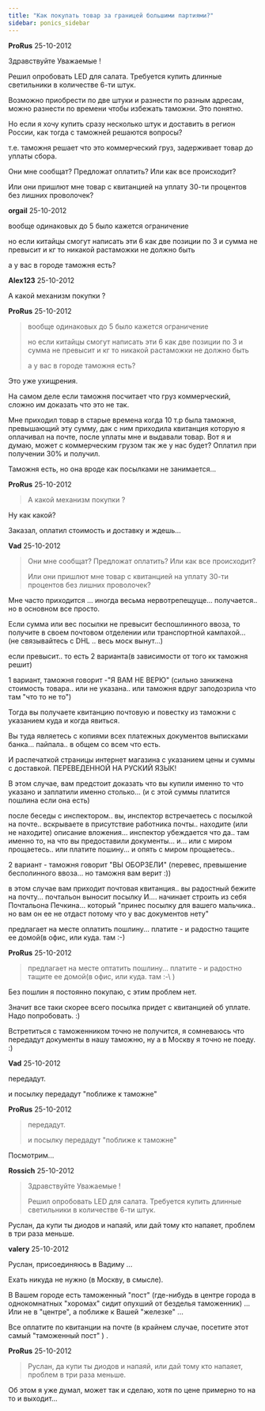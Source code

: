 ```yaml
---
title: "Как покупать товар за границей большими партиями?"
sidebar: ponics_sidebar
---
```


**ProRus** 25-10-2012

Здравствуйте Уважаемые !

Решил опробовать LED для салата. Требуется купить длинные светильники в количестве 6-ти штук.

Возможно приобрести по две штуки и разнести по разным адресам, можно разнести по времени чтобы избежать таможни. Это понятно.

Но если я хочу купить сразу несколько штук и доставить в регион России, как тогда с таможней решаются вопросы?

т.е. таможня решает что это коммерческий груз, задерживает товар до уплаты сбора. 

Они мне сообщат? Предложат оплатить? Или как все происходит?

Или они пришлют мне товар с квитанцией на уплату 30-ти процентов без лишних проволочек?


**orgail** 25-10-2012

вообще одинаковых до 5 было кажется ограничение

но если китайцы смогут написать эти 6 как две позиции по 3 и сумма не превысит и кг то никакой растаможки не должно быть

а у вас в городе таможня есть?


**Alex123** 25-10-2012

А какой механизм покупки ?


**ProRus** 25-10-2012

> вообще одинаковых до 5 было кажется ограничение
> 
> но если китайцы смогут написать эти 6 как две позиции по 3 и сумма не превысит и кг то никакой растаможки не должно быть
> 
> а у вас в городе таможня есть?

Это уже ухищрения. 

На самом деле если таможня посчитает что груз коммерческий, сложно им доказать что это не так.

Мне приходил товар в старые времена когда 10 т.р была таможня, превышающий эту сумму, дак с ним приходила квитанция которую я оплачивал на почте, после уплаты мне и выдавали товар. Вот я и думаю, может с коммерческим грузом так же у нас будет? Оплатил при получении 30% и получил.

Таможня есть, но она вроде как посылками не занимается...


**ProRus** 25-10-2012

> А какой механизм покупки ?

Ну как какой?

Заказал, оплатил стоимость и доставку и ждешь...


**Vad** 25-10-2012

> Они мне сообщат? Предложат оплатить? Или как все происходит?
> 
> Или они пришлют мне товар с квитанцией на уплату 30-ти процентов без лишних проволочек?

Мне часто приходится ... иногда весьма нервотрепещуще... получается.. но в основном все просто.

Если сумма или вес посылки не превысит беспошлинного ввоза, то получите в своем почтовом отделении или транспортной кампахой... (не связывайтесь с DHL .. весь моск вынут...) 

если превысит.. то есть 2 варианта(в зависимости от того кк таможня решит)

1 вариант, таможня говорит -"Я ВАМ НЕ ВЕРЮ" (сильно занижена стоимость товара.. или не указана.. или таможня вдруг заподозрила что там "что то не то")

Тогда вы получаете квитанцию почтовую и повестку из таможни с указанием куда и когда явиться.

Вы туда являетесь с копиями всех платежных документов выписками банка... пайпала.. в общем со всем что есть.

И распечаткой страницы интернет магазина с указанием цены и суммы с доставкой. ПЕРЕВЕДЕННОЙ НА РУСКИЙ ЯЗЫК!

В этом случае, вам предстоит доказать что вы купили именно то что указано и заплатили именно столько... (и с этой суммы платится пошлина если она есть)

после беседы с инспектором.. вы, инспектор встречаетесь с посылкой на почте.. вскрываете в присутствие работника почты.. находите (или не находите) описание вложения... инспектор убеждается что да.. там именно то, на что вы предоставили документы... и... или с миром прощаетесь.. или платите пошину... и опять с миром прощаетесь..

2 вариант - таможня говорит "ВЫ ОБОРЗЕЛИ" (перевес, превышение бесполинного ввоза... но таможня вам верит :))

в этом случае вам приходит почтовая квитанция.. вы радостный бежите на почту... почтальон выносит посылку И.... начинает строить из себя Почтальона Печкина... который "принес посылку для вашего мальчика.. но вам он ее не отдаст потому что у вас документов нету"

предлагает на месте оплатить пошлину... платите - и радостно тащите ее домой(в офис, или куда. там :-\)


**ProRus** 25-10-2012

> предлагает на месте оптатить пошлину... платите - и радостно тащите ее домой(в офис, или куда. там :-\ )

Без пошлин я постоянно покупаю, с этим проблем нет.

Значит все таки скорее всего посылка придет с квитанцией об уплате. Надо попробовать. :)

Встретиться с таможенником точно не получится, я сомневаюсь что передадут документы в нашу таможню, ну а в Москву я точно не поеду. :)


**Vad** 25-10-2012

передадут.

и посылку передадут "поближе к таможне"


**ProRus** 25-10-2012

> передадут.
> 
> и посылку передадут "поближе к таможне"

Посмотрим...


**Rossich** 25-10-2012

> Здравствуйте Уважаемые !
> 
> Решил опробовать LED для салата. Требуется купить длинные светильники в количестве 6-ти штук.

Руслан, да купи ты диодов и напаяй, или дай тому кто напаяет, проблем в три раза меньше.


**valery** 25-10-2012

Руслан, присоединяюсь в Вадиму ...

Ехать никуда не нужно (в Москву, в смысле). 

В Вашем городе есть таможенный "пост" (где-нибудь в центре города в однокомнатных "хоромах" сидит опухший от безделья таможенник) ... Или не в "центре", а поближе к Вашей "железке" ...

Все оплатите по квитанции на почте (в крайнем случае, посетите этот самый "таможенный пост" ) .


**ProRus** 25-10-2012

> Руслан, да купи ты диодов и напаяй, или дай тому кто напаяет, проблем в три раза меньше.

Об этом я уже думал, может так и сделаю, хотя по цене примерно то на то и выходит...


